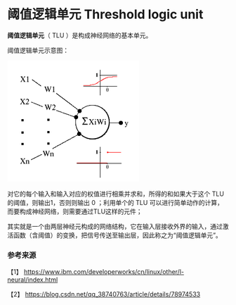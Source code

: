 # 阈值逻辑单元 Threshold logic unit

**阈值逻辑单元**（ TLU ）是构成神经网络的基本单元。

阈值逻辑单元示意图：

![](TLU.gif)

对它的每个输入和输入对应的权值进行相乘并求和，所得的和如果大于这个 TLU 的阈值，则输出1，否则则输出 0 ；利用单个的 TLU 可以进行简单动作的计算，而要构成神经网络，则需要通过TLU这样的元件；

其实就是一个由两层神经元构成的网络结构，它在输入层接收外界的输入，通过激活函数（含阈值）的变换，把信号传送至输出层，因此称之为“阈值逻辑单元”。



### 参考来源

【1】  https://www.ibm.com/developerworks/cn/linux/other/l-neural/index.html

【2】  https://blog.csdn.net/qq_38740763/article/details/78974533